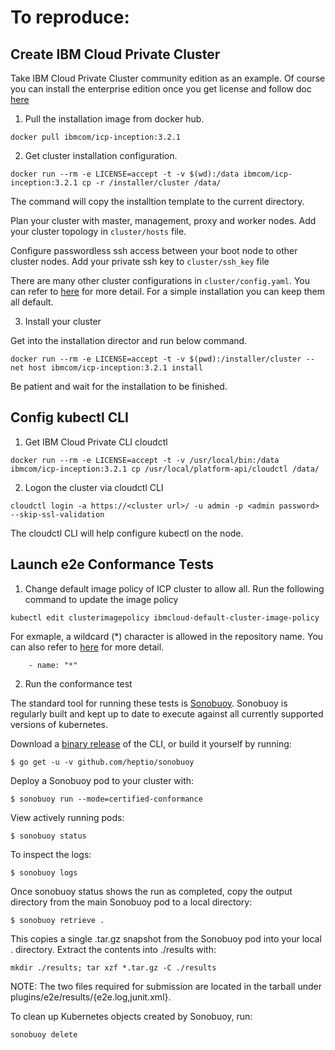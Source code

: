 # To reproduce:

## Create IBM Cloud Private Cluster

Take IBM Cloud Private Cluster community edition as an example. Of course you can install the enterprise edition once you get license and follow doc [here](https://www.ibm.com/support/knowledgecenter/SSBS6K_3.2.1/installing/installing.html)

1) Pull the installation image from docker hub.
```
docker pull ibmcom/icp-inception:3.2.1
```

2) Get cluster installation configuration.
```
docker run --rm -e LICENSE=accept -t -v $(wd):/data ibmcom/icp-inception:3.2.1 cp -r /installer/cluster /data/
```
The command will copy the installtion template to the current directory.

Plan your cluster with master, management, proxy and worker nodes. Add your cluster topology in `cluster/hosts` file.

Configure passwordless ssh access between your boot node to other cluster nodes. Add your private ssh key to `cluster/ssh_key` file

There are many other cluster configurations in `cluster/config.yaml`. You can refer to [here](https://www.ibm.com/support/knowledgecenter/SSBS6K_3.2.1/installing/install_configuration.html) for more detail. For a simple installation you can keep them all default.

3) Install your cluster

Get into the installation director and run below command.
```
docker run --rm -e LICENSE=accept -t -v $(pwd):/installer/cluster --net host ibmcom/icp-inception:3.2.1 install
```

Be patient and wait for the installation to be finished.


## Config kubectl CLI

1) Get IBM Cloud Private CLI cloudctl
```
docker run --rm -e LICENSE=accept -t -v /usr/local/bin:/data ibmcom/icp-inception:3.2.1 cp /usr/local/platform-api/cloudctl /data/
```

2) Logon the cluster via cloudctl CLI
```
cloudctl login -a https://<cluster url>/ -u admin -p <admin password> --skip-ssl-validation
```

The cloudctl CLI will help configure kubectl on the node.


## Launch e2e Conformance Tests

1) Change default image policy of ICP cluster to allow all. Run the following command to update the image policy

```
kubectl edit clusterimagepolicy ibmcloud-default-cluster-image-policy
```

For exmaple, a wildcard (*) character is allowed in the repository name. You can also refer to [here](https://www.ibm.com/support/knowledgecenter/SSBS6K_3.2.1/manage_images/image_security.html) for more detail.

```
    - name: "*"
```


2) Run the conformance test

The standard tool for running these tests is [Sonobuoy](https://github.com/heptio/sonobuoy). Sonobuoy is regularly built and kept up to date to execute against all currently supported versions of kubernetes.

Download a [binary release](https://github.com/heptio/sonobuoy/releases) of the CLI, or build it yourself by running:

```console
$ go get -u -v github.com/heptio/sonobuoy
```

Deploy a Sonobuoy pod to your cluster with:

```console
$ sonobuoy run --mode=certified-conformance
```

View actively running pods:

```console
$ sonobuoy status
```

To inspect the logs:

```console
$ sonobuoy logs
```

Once sonobuoy status shows the run as completed, copy the output directory from the main Sonobuoy pod to a local directory:

```console
$ sonobuoy retrieve .
```

This copies a single .tar.gz snapshot from the Sonobuoy pod into your local . directory. Extract the contents into ./results with:

```console
mkdir ./results; tar xzf *.tar.gz -C ./results
```

NOTE: The two files required for submission are located in the tarball under plugins/e2e/results/{e2e.log,junit.xml}.

To clean up Kubernetes objects created by Sonobuoy, run:

```console
sonobuoy delete
